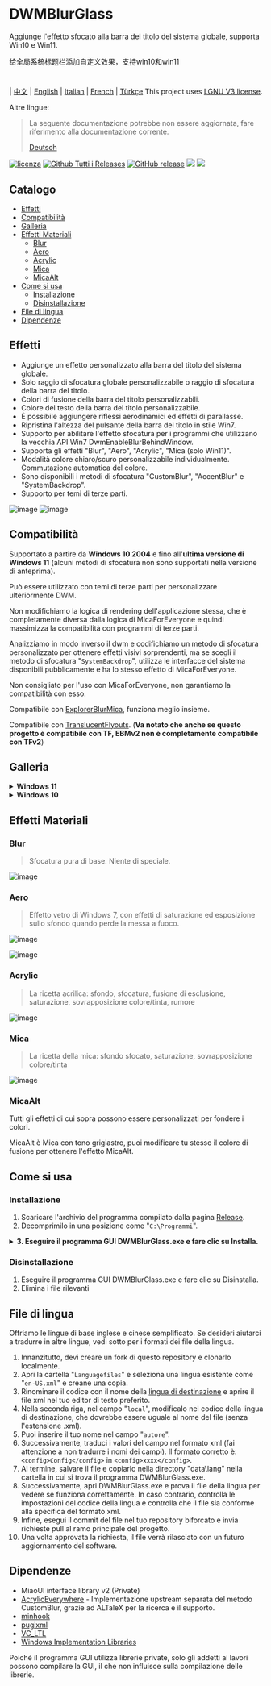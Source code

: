 # DWMBlurGlass
Aggiunge l'effetto sfocato alla barra del titolo del sistema globale, supporta Win10 e Win11.

给全局系统标题栏添加自定义效果，支持win10和win11
#
| [中文](/README_ZH.md) | [English](/README.md) | [Italian](/README_IT.md) | [French](/README_FR.md) | [Türkçe](/README_TR.md)
This project uses [LGNU V3 license](/COPYING.LESSER).

Altre lingue:
> La seguente documentazione potrebbe non essere aggiornata, fare riferimento alla documentazione corrente.
>
> [Deutsch](/README_DE.md)


[![licenza](https://img.shields.io/github/license/Maplespe/DWMBlurGlass.svg)](https://www.gnu.org/licenses/lgpl-3.0.en.html)
[![Github Tutti i Releases](https://img.shields.io/github/downloads/Maplespe/DWMBlurGlass/total.svg)](https://github.com/Maplespe/DWMBlurGlass/releases)
[![GitHub release](https://img.shields.io/github/release/Maplespe/DWMBlurGlass.svg)](https://github.com/Maplespe/DWMBlurGlass/releases/latest)
<img src="https://img.shields.io/badge/language-c++-F34B7D.svg"/>
<img src="https://img.shields.io/github/last-commit/Maplespe/DWMBlurGlass.svg"/>  

## Catalogo
- [Effetti](#effetti)
- [Compatibilità](#compatibilità)
- [Galleria](#galleria)
- [Effetti Materiali](#effetti-materiali)
  - [Blur](#blur)
  - [Aero](#aero)
  - [Acrylic](#acrylic)
  - [Mica](#mica)
  - [MicaAlt](#micaalt)
- [Come si usa](#come-si-usa)
  - [Installazione](#installazione)
  - [Disinstallazione](#disinstallazione)
- [File di lingua](#file-di-lingua)
- [Dipendenze](#dipendenze)

## Effetti
* Aggiunge un effetto personalizzato alla barra del titolo del sistema globale.
* Solo raggio di sfocatura globale personalizzabile o raggio di sfocatura della barra del titolo.
* Colori di fusione della barra del titolo personalizzabili.
* Colore del testo della barra del titolo personalizzabile.
* È possibile aggiungere riflessi aerodinamici ed effetti di parallasse.
* Ripristina l'altezza del pulsante della barra del titolo in stile Win7.
* Supporto per abilitare l'effetto sfocatura per i programmi che utilizzano la vecchia API Win7 DwmEnableBlurBehindWindow.
* Supporta gli effetti "Blur", "Aero", "Acrylic", "Mica (solo Win11)".
* Modalità colore chiaro/scuro personalizzabile individualmente. Commutazione automatica del colore.
* Sono disponibili i metodi di sfocatura "CustomBlur", "AccentBlur" e "SystemBackdrop".
* Supporto per temi di terze parti.

![image](/Screenshot/001701.png)
![image](/Screenshot/10307.png)

## Compatibilità
Supportato a partire da **Windows 10 2004** e fino all'**ultima versione di Windows 11** (alcuni metodi di sfocatura non sono supportati nella versione di anteprima).

Può essere utilizzato con temi di terze parti per personalizzare ulteriormente DWM.

Non modifichiamo la logica di rendering dell'applicazione stessa, che è completamente diversa dalla logica di MicaForEveryone e quindi massimizza la compatibilità con programmi di terze parti.

Analizziamo in modo inverso il dwm e codifichiamo un metodo di sfocatura personalizzato per ottenere effetti visivi sorprendenti, ma se scegli il metodo di sfocatura "`SystemBackdrop`", utilizza le interfacce del sistema disponibili pubblicamente e ha lo stesso effetto di MicaForEveryone.

Non consigliato per l'uso con MicaForEveryone, non garantiamo la compatibilità con esso.

Compatibile con [ExplorerBlurMica](https://github.com/Maplespe/ExplorerBlurMica), funziona meglio insieme.

Compatibile con [TranslucentFlyouts](https://github.com/ALTaleX531/TranslucentFlyouts). (**Va notato che anche se questo progetto è compatibile con TF, EBMv2 non è completamente compatibile con TFv2**)

## Galleria
<details><summary><b>Windows 11</b></summary>
  
![image](/Screenshot/10307.png)

![image](/Screenshot/102134.png)

> Abilita "Sostituisci l'effetto mica DWMAPI (win11)"

![image](/Screenshot/013521.png)
</details>

<details><summary><b>Windows 10</b></summary>

![image](/Screenshot/001701.png)

![image](/Screenshot/100750.png)

Utilizzando i temi di terze parti.

> Abilita "Estendi gli effetti ai bordi (win10)"

> Abilita "Abilita l'effetto riflesso Aero (win10)"

> Abilita "Riduci l'altezza del pulsante della barra del titolo (stile Win7)"

![image](/Screenshot/025410.png)

</details>

## Effetti Materiali
### Blur
> Sfocatura pura di base. Niente di speciale.

![image](/Screenshot/blur.png)

### Aero
> Effetto vetro di Windows 7, con effetti di saturazione ed esposizione sullo sfondo quando perde la messa a fuoco.

![image](/Screenshot/aero.png)

![image](/Screenshot/aero_inactive.png)

### Acrylic
> La ricetta acrilica: sfondo, sfocatura, fusione di esclusione, saturazione, sovrapposizione colore/tinta, rumore

![image](/Screenshot/acrylic.png)

### Mica
> La ricetta della mica: sfondo sfocato, saturazione, sovrapposizione colore/tinta

![image](/Screenshot/mica.png)

### MicaAlt
Tutti gli effetti di cui sopra possono essere personalizzati per fondere i colori.

MicaAlt è Mica con tono grigiastro, puoi modificare tu stesso il colore di fusione per ottenere l'effetto MicaAlt.

## Come si usa

### Installazione
1. Scaricare l'archivio del programma compilato dalla pagina [Release](https://github.com/Maplespe/DWMBlurGlass/releases).
2. Decomprimilo in una posizione come "`C:\Programmi`".
<details><summary><b>3. Eseguire il programma GUI DWMBlurGlass.exe e fare clic su Installa.</b></summary>

![image](/Screenshot/012746.png)

>Se viene visualizzato il messaggio "L'installazione è riuscita! Ma non hai ancora scaricato un file di simboli valido, scaricalo dalla pagina "Simboli" prima di poterlo utilizzare!" quindi devi fare clic sulla pagina Simboli e fare clic su Scarica prima di poterlo utilizzare.

>**Tieni presente che potresti ricevere notifiche simili in futuro, soprattutto dopo gli aggiornamenti di sistema.**

![image](/Screenshot/012924.png)

</details>

### Disinstallazione
1. Eseguire il programma GUI DWMBlurGlass.exe e fare clic su Disinstalla.
2. Elimina i file rilevanti

## File di lingua
Offriamo le lingue di base inglese e cinese semplificato.
Se desideri aiutarci a tradurre in altre lingue, vedi sotto per i formati dei file della lingua.

1. Innanzitutto, devi creare un fork di questo repository e clonarlo localmente.
2. Apri la cartella "`Languagefiles`" e seleziona una lingua esistente come "`en-US.xml`" e creane una copia.
3. Rinominare il codice con il nome della [lingua di destinazione](https://learn.microsoft.com/en-us/windows/win32/intl/locale-names) e aprire il file xml nel tuo editor di testo preferito.
4. Nella seconda riga, nel campo "`local`", modificalo nel codice della lingua di destinazione, che dovrebbe essere uguale al nome del file (senza l'estensione .xml).
5. Puoi inserire il tuo nome nel campo "`autore`".
6. Successivamente, traduci i valori del campo nel formato xml (fai attenzione a non tradurre i nomi dei campi). Il formato corretto è: `<config>Config</config>` in `<config>xxxx</config>`.
7. Al termine, salvare il file e copiarlo nella directory "data\lang" nella cartella in cui si trova il programma DWMBlurGlass.exe.
8. Successivamente, apri DWMBlurGlass.exe e prova il file della lingua per vedere se funziona correttamente. In caso contrario, controlla le impostazioni del codice della lingua e controlla che il file sia conforme alla specifica del formato xml.
9. Infine, esegui il commit del file nel tuo repository biforcato e invia richieste pull al ramo principale del progetto.
10. Una volta approvata la richiesta, il file verrà rilasciato con un futuro aggiornamento del software.
   

## Dipendenze
* MiaoUI interface library v2 (Private)
* [AcrylicEverywhere](https://github.com/ALTaleX531/AcrylicEverywhere) - Implementazione upstream separata del metodo CustomBlur, grazie ad ALTaleX per la ricerca e il supporto.
* [minhook](https://github.com/m417z/minhook)
* [pugixml](https://github.com/zeux/pugixml)
* [VC_LTL](https://github.com/Chuyu-Team/VC-LTL5)
* [Windows Implementation Libraries](https://github.com/Microsoft/wil)

Poiché il programma GUI utilizza librerie private, solo gli addetti ai lavori possono compilare la GUI, il che non influisce sulla compilazione delle librerie.
